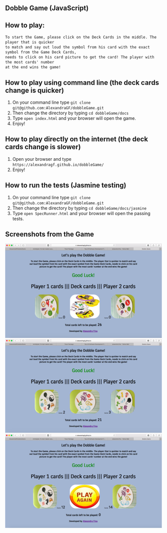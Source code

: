 ## Dobble Game (JavaScript)

## How to play:

```
To start the Game, please click on the Deck Cards in the middle. The player that is quicker
to match and say out loud the symbol from his card with the exact symbol from the Game Deck Cards,
needs to click on his card picture to get the card! The player with the most cards' number
at the end wins the game!
```

## How to play using command line (the deck cards change is quicker)

1. On your command line type ``` git clone git@github.com:AlexandraGF/dobbleGame.git ```
2. Then change the directory by typing ``` cd dobbleGame/docs ```
3. Type ``` open index.html ``` and your browser will open the game.
4. Enjoy!

## How to play directly on the internet (the deck cards change is slower)

1. Open your browser and type ``` https://alexandragf.github.io/dobbleGame/ ```
2. Enjoy!

## How to run the tests (Jasmine testing)

1. On your command line type ``` git clone git@github.com:AlexandraGF/dobbleGame.git ```
2. Then change the directory by typing ``` cd dobbleGame/docs/jasmine ```
3. Type ``` open SpecRunner.html ``` and your browser will open the passing tests.

## Screenshots from the Game

![alt tag](docs/public/readmePhotos/play_game1.png)
![alt tag](docs/public/readmePhotos/play_game2.png)
![alt tag](docs/public/readmePhotos/play_game3.png)
